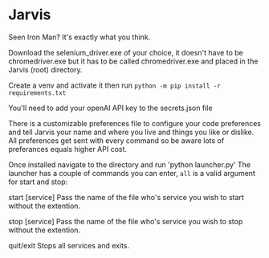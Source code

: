 # Jarvis
Seen Iron Man?  It's exactly what you think.

Download the selenium_driver.exe of your choice, it doesn't have to be chromedriver.exe but it has to be called chromedriver.exe and placed in the Jarvis (root) directory.

Create a venv and activate it then run
`python -m pip install -r requirements.txt`

You'll need to add your openAI API key to the secrets.json file

There is a customizable preferences file to configure your code preferences and tell Jarvis your name and where you live and things you like or dislike.
All preferences get sent with every command so be aware lots of preferances equals higher API cost.

Once installed navigate to the directory and run 'python launcher.py'
The launcher has a couple of commands you can enter, `all` is a valid argument for start and stop:

start [service]
Pass the name of the file who's service you wish to start without the extention.

stop [service]
Pass the name of the file who's service you wish to stop without the extention.

quit/exit
Stops all services and exits.
